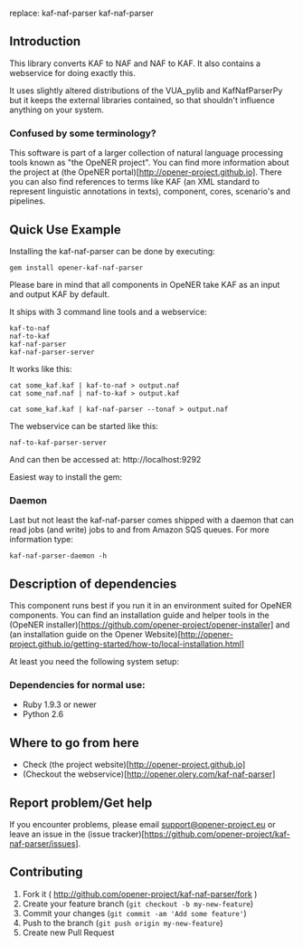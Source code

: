 replace:
kaf-naf-parser
kaf-naf-parser

Introduction
------------

This library converts KAF to NAF and NAF to KAF. It also contains a webservice
for doing exactly this.

It uses slightly altered 
distributions of the VUA_pylib and KafNafParserPy but it keeps the external 
libraries contained, so that shouldn't influence anything on your system.

### Confused by some terminology?

This software is part of a larger collection of natural language processing
tools known as "the OpeNER project". You can find more information about the
project at (the OpeNER portal)[http://opener-project.github.io]. There you can
also find references to terms like KAF (an XML standard to represent linguistic
annotations in texts), component, cores, scenario's and pipelines.

Quick Use Example
-----------------

Installing the kaf-naf-parser can be done by executing:

    gem install opener-kaf-naf-parser

Please bare in mind that all components in OpeNER take KAF as an input and
output KAF by default.

It ships with 3 command line tools and a webservice:

```
kaf-to-naf
naf-to-kaf
kaf-naf-parser
kaf-naf-parser-server
```

It works like this:

```
cat some_kaf.kaf | kaf-to-naf > output.naf
cat some_naf.naf | naf-to-kaf > output.kaf

cat some_kaf.kaf | kaf-naf-parser --tonaf > output.naf
```

The webservice can be started like this:

```
naf-to-kaf-parser-server
```
And can then be accessed at: http://localhost:9292

Easiest way to install the gem:

### Daemon

Last but not least the kaf-naf-parser comes shipped with a daemon that
can read jobs (and write) jobs to and from Amazon SQS queues. For more
information type:

    kaf-naf-parser-daemon -h


Description of dependencies
---------------------------

This component runs best if you run it in an environment suited for OpeNER
components. You can find an installation guide and helper tools in the (OpeNER
installer)[https://github.com/opener-project/opener-installer] and (an
installation guide on the Opener
Website)[http://opener-project.github.io/getting-started/how-to/local-installation.html]

At least you need the following system setup:

### Dependencies for normal use:

* Ruby 1.9.3 or newer
* Python 2.6

Where to go from here
---------------------

* Check (the project website)[http://opener-project.github.io]
* (Checkout the webservice)[http://opener.olery.com/kaf-naf-parser]

Report problem/Get help
-----------------------

If you encounter problems, please email support@opener-project.eu or leave an
issue in the (issue tracker)[https://github.com/opener-project/kaf-naf-parser/issues].


Contributing
------------

1. Fork it ( http://github.com/opener-project/kaf-naf-parser/fork )
2. Create your feature branch (`git checkout -b my-new-feature`)
3. Commit your changes (`git commit -am 'Add some feature'`)
4. Push to the branch (`git push origin my-new-feature`)
5. Create new Pull Request
